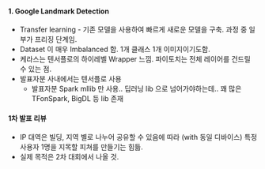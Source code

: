 

#### 1. Google Landmark Detection
* Transfer learning - 기존 모델을 사용하여 빠르게 새로운 모델을 구축. 과정 중 일부가 프리징 단계임.
* Dataset 이 매우 Imbalanced 함. 1개 클래스 1개 이미지이기도함.
* 케라스는 텐서플로의 하이레벨 Wrapper 느낌. 파이토치는 전체 레이어를 건드릴 수 있는 점.
* 발표자분 사내에서는 텐서플로 사용
    - 발표자분 Spark mllib 만 사용.. 딥러닝 lib 으로 넘어가야하는데.. 꽤 많은 TFonSpark, BigDL 등 lib 존재

#### 1차 발표 리뷰
* IP 대역은 빌딩, 지역 별로 나누어 공유할 수 있음에 따라 (with 동일 디바이스) 특정 사용자 1명을 지목할 피쳐를 만들기는 힘듦.
* 실제 목적은 2차 대회에서 나올 것.